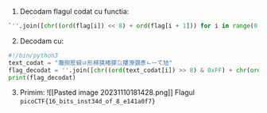 1. Decodam flagul codat cu functia:
```python
`''.join([chr((ord(flag[i]) << 8) + ord(flag[i + 1])) for i in range(0, len(flag), 2)])`
```
2. Decodam cu:
```python
#!/bin/python3   
text_codat = "灩捯䍔䙻ㄶ形楴獟楮獴㌴摟潦弸彥ㄴㅡて㝽"  
flag_decodat = ''.join([chr((ord(text_codat[i]) >> 8) & 0xFF) + chr(ord(text_codat[i]) & 0xFF) for i in range(0, len(text_codat), 1)])  
print(flag_decodat)
```
3. Primim:
![[Pasted image 20231110181428.png]]
Flagul `picoCTF{16_bits_inst34d_of_8_e141a0f7}`
